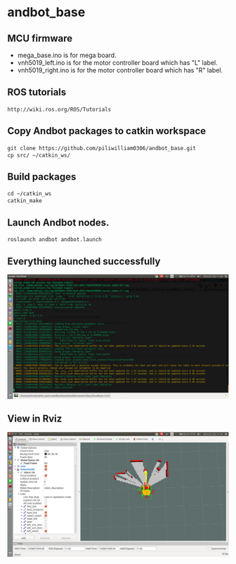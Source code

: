 # andbot_base

## MCU firmware
  * mega_base.ino is for mega board.
  * vnh5019_left.ino is for the motor controller board which has "L" label.  
  * vnh5019_right.ino is for the motor controller board which has "R" label.

## ROS tutorials

    http://wiki.ros.org/ROS/Tutorials

## Copy Andbot packages to catkin workspace

    git clone https://github.com/piliwilliam0306/andbot_base.git
    cp src/ ~/catkin_ws/
  
## Build packages
    cd ~/catkin_ws
    catkin_make

## Launch Andbot nodes.

    roslaunch andbot andbot.launch

## Everything launched successfully
![](https://github.com/piliwilliam0306/andbot_base/blob/master/odom_received.png)

## View in Rviz
![](https://github.com/piliwilliam0306/andbot_base/blob/master/rviz.png)
